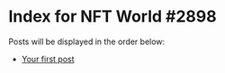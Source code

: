 # Index for NFT World #2898
Posts will be displayed in the order below:

- [Your first post](./001-first.md)

